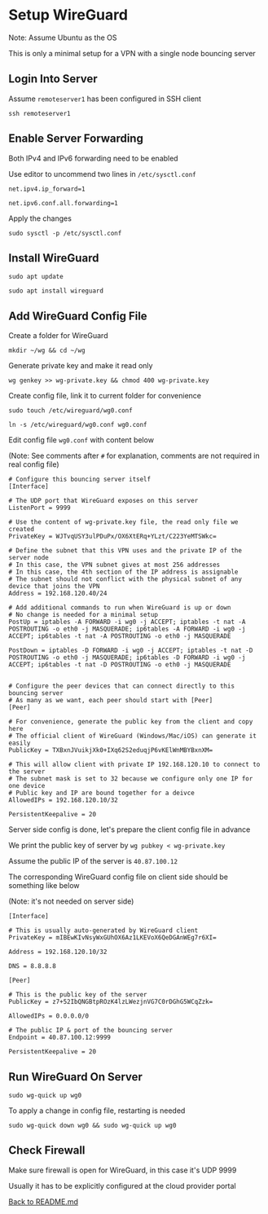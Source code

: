 # Setup WireGuard
Note: Assume Ubuntu as the OS

This is only a minimal setup for a VPN with a single node bouncing server

## Login Into Server
Assume ```remoteserver1``` has been configured in SSH client

```ssh remoteserver1```

## Enable Server Forwarding
Both IPv4 and IPv6 forwarding need to be enabled

Use editor to uncommend two lines in ```/etc/sysctl.conf```

```net.ipv4.ip_forward=1```

```net.ipv6.conf.all.forwarding=1```

Apply the changes

```sudo sysctl -p /etc/sysctl.conf```

## Install WireGuard
```sudo apt update```

```sudo apt install wireguard```

## Add WireGuard Config File
Create a folder for WireGuard

```mkdir ~/wg && cd ~/wg```

Generate private key and make it read only

```wg genkey >> wg-private.key && chmod 400 wg-private.key```

Create config file, link it to current folder for convenience

```sudo touch /etc/wireguard/wg0.conf```

```ln -s /etc/wireguard/wg0.conf wg0.conf```

Edit config file ```wg0.conf``` with content below

(Note: See comments after ```#``` for explanation, comments are not required in real config file)

```
# Configure this bouncing server itself
[Interface]

# The UDP port that WireGuard exposes on this server
ListenPort = 9999

# Use the content of wg-private.key file, the read only file we created
PrivateKey = WJTvqUSY3ulPDuPx/OX6XtERq+YLzt/C223YeMTSWkc=

# Define the subnet that this VPN uses and the private IP of the server node
# In this case, the VPN subnet gives at most 256 addresses
# In this case, the 4th section of the IP address is assignable
# The subnet should not conflict with the physical subnet of any device that joins the VPN
Address = 192.168.120.40/24

# Add additional commands to run when WireGuard is up or down
# No change is needed for a minimal setup
PostUp = iptables -A FORWARD -i wg0 -j ACCEPT; iptables -t nat -A POSTROUTING -o eth0 -j MASQUERADE; ip6tables -A FORWARD -i wg0 -j ACCEPT; ip6tables -t nat -A POSTROUTING -o eth0 -j MASQUERADE 

PostDown = iptables -D FORWARD -i wg0 -j ACCEPT; iptables -t nat -D POSTROUTING -o eth0 -j MASQUERADE; ip6tables -D FORWARD -i wg0 -j ACCEPT; ip6tables -t nat -D POSTROUTING -o eth0 -j MASQUERADE


# Configure the peer devices that can connect directly to this bouncing server
# As many as we want, each peer should start with [Peer]
[Peer]

# For convenience, generate the public key from the client and copy here
# The official client of WireGuard (Windows/Mac/iOS) can generate it easily 
PublicKey = TXBxnJVuikjXk0+IXq62S2eduqjP6vKElWnMBYBxnXM=

# This will allow client with private IP 192.168.120.10 to connect to the server
# The subnet mask is set to 32 because we configure only one IP for one device
# Public key and IP are bound together for a deivce
AllowedIPs = 192.168.120.10/32

PersistentKeepalive = 20
```

Server side config is done, let's prepare the client config file in advance

We print the public key of server by ```wg pubkey < wg-private.key```

Assume the public IP of the server is ```40.87.100.12```

The corresponding WireGuard config file on client side should be something like below

(Note: it's not needed on server side)

```
[Interface]

# This is usually auto-generated by WireGuard client
PrivateKey = mIBEwKIvNsyWxGUhOX6Az1LKEVoX6QeDGAnWEg7r6XI=

Address = 192.168.120.10/32

DNS = 8.8.8.8

[Peer]

# This is the public key of the server
PublicKey = z7+52IbQNGBtpROzK4lzLWezjnVG7C0rDGhG5WCqZzk=

AllowedIPs = 0.0.0.0/0

# The public IP & port of the bouncing server
Endpoint = 40.87.100.12:9999

PersistentKeepalive = 20
```

## Run WireGuard On Server

```sudo wg-quick up wg0```

To apply a change in config file, restarting is needed

```sudo wg-quick down wg0 && sudo wg-quick up wg0```

## Check Firewall
Make sure firewall is open for WireGuard, in this case it's UDP 9999

Usually it has to be explicitly configured at the cloud provider portal


[Back to README.md](README.md)